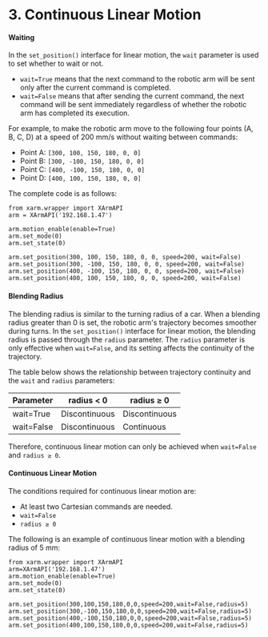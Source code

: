 # 3. Continuous Linear Motion

#### Waiting

In the `set_position()` interface for linear motion, the `wait` parameter is used to set whether to wait or not.

* `wait=True` means that the next command to the robotic arm will be sent only after the current command is completed.
* `wait=False` means that after sending the current command, the next command will be sent immediately regardless of whether the robotic arm has completed its execution.

For example, to make the robotic arm move to the following four points (A, B, C, D) at a speed of 200 mm/s without waiting between commands:

* Point A: `[300, 100, 150, 180, 0, 0]`
* Point B: `[300, -100, 150, 180, 0, 0]`
* Point C: `[400, -100, 150, 180, 0, 0]`
* Point D: `[400, 100, 150, 180, 0, 0]`

The complete code is as follows:

```
from xarm.wrapper import XArmAPI  
arm = XArmAPI('192.168.1.47')  

arm.motion_enable(enable=True)  
arm.set_mode(0)  
arm.set_state(0)

arm.set_position(300, 100, 150, 180, 0, 0, speed=200, wait=False)  
arm.set_position(300, -100, 150, 180, 0, 0, speed=200, wait=False)  
arm.set_position(400, -100, 150, 180, 0, 0, speed=200, wait=False)  
arm.set_position(400, 100, 150, 180, 0, 0, speed=200, wait=False)
```

#### Blending Radius

The blending radius is similar to the turning radius of a car. When a blending radius greater than 0 is set, the robotic arm's trajectory becomes smoother during turns. In the `set_position()` interface for linear motion, the blending radius is passed through the `radius` parameter. The `radius` parameter is only effective when `wait=False`, and its setting affects the continuity of the trajectory.

The table below shows the relationship between trajectory continuity and the `wait` and `radius` parameters:

| Parameter  | radius < 0    | radius ≥ 0    |
| ---------- | ------------- | ------------- |
| wait=True  | Discontinuous | Discontinuous |
| wait=False | Discontinuous | Continuous    |

Therefore, continuous linear motion can only be achieved when `wait=False` and `radius ≥ 0`.

#### Continuous Linear Motion

The conditions required for continuous linear motion are:

* At least two Cartesian commands are needed.
* `wait=False`
* `radius ≥ 0`

The following is an example of continuous linear motion with a blending radius of 5 mm:

```
from xarm.wrapper import XArmAPI  
arm=XArmAPI('192.168.1.47')  
arm.motion_enable(enable=True)  
arm.set_mode(0)  
arm.set_state(0)  
  
arm.set_position(300,100,150,180,0,0,speed=200,wait=False,radius=5)  
arm.set_position(300,-100,150,180,0,0,speed=200,wait=False,radius=5)  
arm.set_position(400,-100,150,180,0,0,speed=200,wait=False,radius=5)  
arm.set_position(400,100,150,180,0,0,speed=200,wait=False,radius=5)
```
